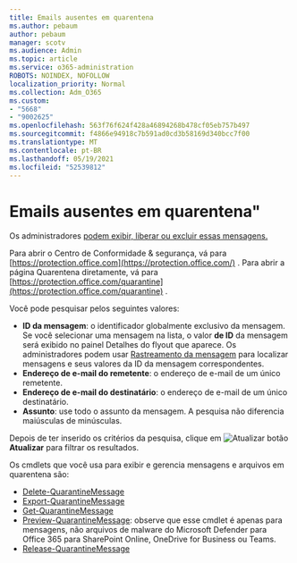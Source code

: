 ```yaml
---
title: Emails ausentes em quarentena
ms.author: pebaum
author: pebaum
manager: scotv
ms.audience: Admin
ms.topic: article
ms.service: o365-administration
ROBOTS: NOINDEX, NOFOLLOW
localization_priority: Normal
ms.collection: Adm_O365
ms.custom:
- "5668"
- "9002625"
ms.openlocfilehash: 563f76f624f428a46894268b478cf05eb757b497
ms.sourcegitcommit: f4866e94918c7b591ad0cd3b58169d340bcc7f00
ms.translationtype: MT
ms.contentlocale: pt-BR
ms.lasthandoff: 05/19/2021
ms.locfileid: "52539812"
---
```

# <a name="missing-emails-in-quarantine"></a>Emails ausentes em quarentena"

Os administradores [podem exibir, liberar ou excluir essas mensagens.](/microsoft-365/security/office-365-security/manage-quarantined-messages-and-files)

Para abrir o Centro de Conformidade & segurança, vá para [https://protection.office.com](https://protection.office.com/) . Para abrir a página Quarentena diretamente, vá para [https://protection.office.com/quarantine](https://protection.office.com/quarantine) .  

Você pode pesquisar pelos seguintes valores:  

- **ID da mensagem**: o identificador globalmente exclusivo da mensagem. Se você selecionar uma mensagem na lista, o  valor **de ID** da mensagem será exibido no painel Detalhes do flyout que aparece. Os administradores podem usar [Rastreamento da mensagem](/microsoft-365/security/office-365-security/message-trace-scc) para localizar mensagens e seus valores da ID da mensagem correspondentes.
- **Endereço de e-mail do remetente**: o endereço de e-mail de um único remetente.
- **Endereço de e-mail do destinatário**: o endereço de e-mail de um único destinatário.
- **Assunto**: use todo o assunto da mensagem. A pesquisa não diferencia maiúsculas de minúsculas.

Depois de ter inserido os critérios da pesquisa, clique em ![Atualizar botão](/microsoft-365/media/scc-quarantine-refresh.png?view=o365-worldwide) **Atualizar** para filtrar os resultados.

Os cmdlets que você usa para exibir e gerencia mensagens e arquivos em quarentena são:
- [Delete-QuarantineMessage](/powershell/module/exchange/delete-quarantinemessage)
- [Export-QuarantineMessage](/powershell/module/exchange/export-quarantinemessage)
- [Get-QuarantineMessage](/powershell/module/exchange/get-quarantinemessage)
- [Preview-QuarantineMessage](/powershell/module/exchange/preview-quarantinemessage): observe que esse cmdlet é apenas para mensagens, não arquivos de malware do Microsoft Defender para Office 365 para SharePoint Online, OneDrive for Business ou Teams.
- [Release-QuarantineMessage](/powershell/module/exchange/release-quarantinemessage)